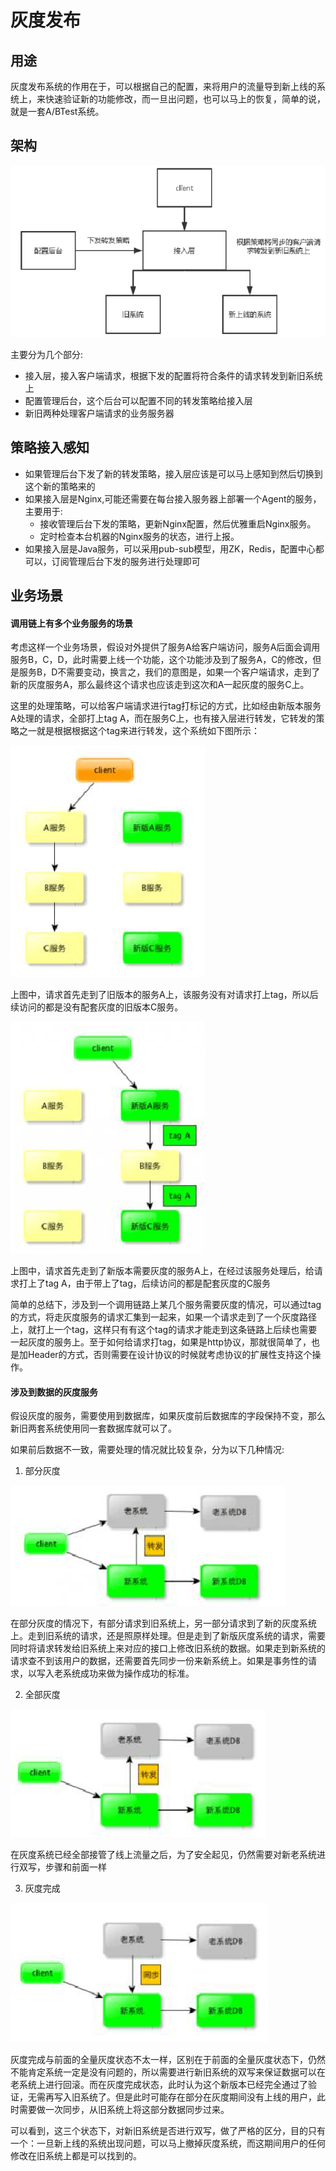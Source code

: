 # 灰度发布

## 用途
灰度发布系统的作用在于，可以根据自己的配置，来将用户的流量导到新上线的系统上，来快速验证新的功能修改，而一旦出问题，也可以马上的恢复，简单的说，就是一套A/BTest系统。

## 架构
![灰度架构]

主要分为几个部分:
  * 接入层，接入客户端请求，根据下发的配置将符合条件的请求转发到新旧系统上
  * 配置管理后台，这个后台可以配置不同的转发策略给接入层
  * 新旧两种处理客户端请求的业务服务器

## 策略接入感知
 * 如果管理后台下发了新的转发策略，接入层应该是可以马上感知到然后切换到这个新的策略来的
 * 如果接入层是Nginx,可能还需要在每台接入服务器上部署一个Agent的服务，主要用于:
   * 接收管理后台下发的策略，更新Nginx配置，然后优雅重启Nginx服务。
   * 定时检查本台机器的Nginx服务的状态，进行上报。
 * 如果接入层是Java服务，可以采用pub-sub模型，用ZK，Redis，配置中心都可以，订阅管理后台下发的服务进行处理即可

## 业务场景
#### 调用链上有多个业务服务的场景
考虑这样一个业务场景，假设对外提供了服务A给客户端访问，服务A后面会调用服务B，C，D，此时需要上线一个功能，这个功能涉及到了服务A，C的修改，但是服务B，D不需要变动，换言之，我们的意图是，如果一个客户端请求，走到了新的灰度服务A，那么最终这个请求也应该走到这次和A一起灰度的服务C上。

这里的处理策略，可以给客户端请求进行tag打标记的方式，比如经由新版本服务A处理的请求，全部打上tag A，而在服务C上，也有接入层进行转发，它转发的策略之一就是根据根据这个tag来进行转发，这个系统如下图所示：

 ![business1]

上图中，请求首先走到了旧版本的服务A上，该服务没有对请求打上tag，所以后续访问的都是没有配套灰度的旧版本C服务。

![business2]

上图中，请求首先走到了新版本需要灰度的服务A上，在经过该服务处理后，给请求打上了tag A，由于带上了tag，后续访问的都是配套灰度的C服务

简单的总结下，涉及到一个调用链路上某几个服务需要灰度的情况，可以通过tag的方式，将走灰度服务的请求汇集到一起来，如果一个请求走到了一个灰度路径上，就打上一个tag，这样只有有这个tag的请求才能走到这条链路上后续也需要一起灰度的服务上。至于如何给请求打tag，如果是http协议，那就很简单了，也是加Header的方式，否则需要在设计协议的时候就考虑协议的扩展性支持这个操作。

#### 涉及到数据的灰度服务
假设灰度的服务，需要使用到数据库，如果灰度前后数据库的字段保持不变，那么新旧两套系统使用同一套数据库就可以了。

如果前后数据不一致，需要处理的情况就比较复杂，分为以下几种情况:
 1. 部分灰度
  
  ![business3]
  
   在部分灰度的情况下，有部分请求到旧系统上，另一部分请求到了新的灰度系统上。走到旧系统的请求，还是照原样处理。但是走到了新版灰度系统的请求，需要同时将请求转发给旧系统上来对应的接口上修改旧系统的数据。如果走到新系统的请求查不到该用户的数据，还需要首先同步一份来新系统上。如果是事务性的请求，以写入老系统成功来做为操作成功的标准。

 2. 全部灰度
  
  ![business4]
  
   在灰度系统已经全部接管了线上流量之后，为了安全起见，仍然需要对新老系统进行双写，步骤和前面一样

 3. 灰度完成
  
  ![business5]
  
   灰度完成与前面的全量灰度状态不太一样，区别在于前面的全量灰度状态下，仍然不能肯定系统一定是没有问题的，所以需要进行新旧系统的双写来保证数据可以在老系统上进行回滚。而在灰度完成状态，此时认为这个新版本已经完全通过了验证，无需再写入旧系统了。但是此时可能存在部分在灰度期间没有上线的用户，此时需要做一次同步，从旧系统上将这部分数据同步过来。

可以看到，这三个状态下，对新旧系统是否进行双写，做了严格的区分，目的只有一个：一旦新上线的系统出现问题，可以马上撤掉灰度系统，而这期间用户的任何修改在旧系统上都是可以找到的。




[灰度架构]: img/灰度架构.png
[business1]: img/business1.png
[business2]: img/business2.png
[business3]: img/business3.png
[business4]: img/business4.png
[business5]: img/business5.png
